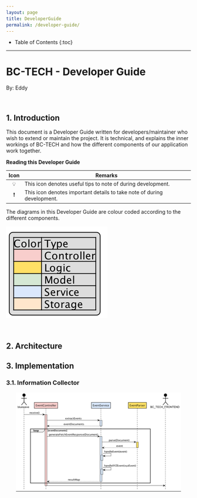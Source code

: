 ```yaml
---
layout: page
title: DeveloperGuide
permalink: /developer-guide/
---
```


* Table of Contents
{:toc}

---

<div style="page-break-after: always;"></div>

# BC-TECH - Developer Guide

By: Eddy

<p>&nbsp;</p>

## **1. Introduction**

This document is a Developer Guide written for developers/maintainer who wish to extend or maintain the project. It is technical, and explains the inner workings of BC-TECH and how the different components of our application work together.

**Reading this Developer Guide**

| Icon | Remarks                                                                 |
|:----:|-------------------------------------------------------------------------|
|   💡  | This icon denotes useful tips to note of during development.            |
|   ❗️  | This icon denotes important details to take note of during development. |

<p></p>

The diagrams in this Developer Guide are colour coded according to the different components.

<p></p>

![diagram-legend](images/legend.png)

<p>&nbsp;</p>

## **2. Architecture**


## **3. Implementation**

### **3.1. Information Collector**

<p align="center">
  <img src="images/InformationCollectorSequenceDiagram.png" width="450" />
</p>



